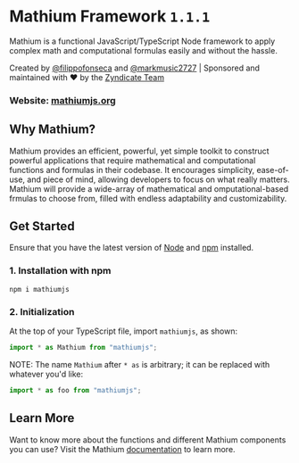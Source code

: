 # Mathium Framework `1.1.1`

Mathium is a functional JavaScript/TypeScript Node framework to apply complex math and computational formulas easily and without the hassle.

Created by [@filippofonseca](https://twitter.com/FilippoFonseca) and [@markmusic2727](https://twitter.com/markmusic2727) | Sponsored and maintained with ❤️ by the [Zyndicate Team](https://www.zyndicate.app/)

### Website: [mathiumjs.org](https://mathiumjs.org)

## Why Mathium?

Mathium provides an efficient, powerful, yet simple toolkit to construct powerful applications that require mathematical and computational functions and formulas in their codebase. It encourages simplicity, ease-of-use, and piece of mind, allowing developers to focus on what really matters. Mathium will provide a wide-array of mathematical and omputational-based frmulas to choose from, filled with endless adaptability and customizability.

## Get Started

Ensure that you have the latest version of [Node](https://nodejs.org/en/) and [npm](https://npmjs.org) installed.

### 1. Installation with npm

```
npm i mathiumjs
```

### 2. Initialization

At the top of your TypeScript file, import `mathiumjs`, as shown:

```ts
import * as Mathium from "mathiumjs";
```

NOTE: The name `Mathium` after `* as` is arbitrary; it can be replaced with whatever you'd like:

```ts
import * as foo from "mathiumjs";
```

## Learn More

Want to know more about the functions and different Mathium components you can use? Visit the Mathium [documentation](https://mathiumjs.org) to learn more.
